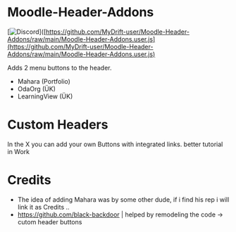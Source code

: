 # Moodle-Header-Addons 
[![Discord](https://freeiconshop.com/wp-content/uploads/edd/download-cloud-flat.png)]([https://github.com/MyDrift-user/Moodle-Header-Addons/raw/main/Moodle-Header-Addons.user.js](https://github.com/MyDrift-user/Moodle-Header-Addons/raw/main/Moodle-Header-Addons.user.js)

Adds 2 menu buttons to the header.
- Mahara (Portfolio)
- OdaOrg (ÜK)
- LearningView (ÜK)

# Custom Headers

In the X you can add your own Buttons with integrated links.
better tutorial in Work

# Credits
- The idea of adding Mahara was by some other dude, if i find his rep i will link it as Credits ..
- https://github.com/black-backdoor | helped by remodeling the code -> cutom header buttons
